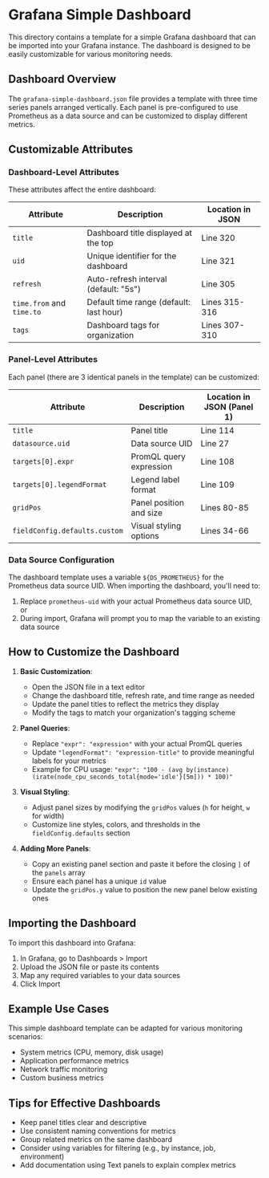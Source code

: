# Grafana Simple Dashboard

This directory contains a template for a simple Grafana dashboard that can be imported into your Grafana instance. The dashboard is designed to be easily customizable for various monitoring needs.

## Dashboard Overview

The `grafana-simple-dashboard.json` file provides a template with three time series panels arranged vertically. Each panel is pre-configured to use Prometheus as a data source and can be customized to display different metrics.

## Customizable Attributes

### Dashboard-Level Attributes

These attributes affect the entire dashboard:

| Attribute | Description | Location in JSON |
|-----------|-------------|------------------|
| `title` | Dashboard title displayed at the top | Line 320 |
| `uid` | Unique identifier for the dashboard | Line 321 |
| `refresh` | Auto-refresh interval (default: "5s") | Line 305 |
| `time.from` and `time.to` | Default time range (default: last hour) | Lines 315-316 |
| `tags` | Dashboard tags for organization | Lines 307-310 |

### Panel-Level Attributes

Each panel (there are 3 identical panels in the template) can be customized:

| Attribute | Description | Location in JSON (Panel 1) |
|-----------|-------------|----------------------------|
| `title` | Panel title | Line 114 |
| `datasource.uid` | Data source UID | Line 27 |
| `targets[0].expr` | PromQL query expression | Line 108 |
| `targets[0].legendFormat` | Legend label format | Line 109 |
| `gridPos` | Panel position and size | Lines 80-85 |
| `fieldConfig.defaults.custom` | Visual styling options | Lines 34-66 |

### Data Source Configuration

The dashboard template uses a variable `${DS_PROMETHEUS}` for the Prometheus data source UID. When importing the dashboard, you'll need to:

1. Replace `prometheus-uid` with your actual Prometheus data source UID, or
2. During import, Grafana will prompt you to map the variable to an existing data source

## How to Customize the Dashboard

1. **Basic Customization**:
   - Open the JSON file in a text editor
   - Change the dashboard title, refresh rate, and time range as needed
   - Update the panel titles to reflect the metrics they display
   - Modify the tags to match your organization's tagging scheme

2. **Panel Queries**:
   - Replace `"expr": "expression"` with your actual PromQL queries
   - Update `"legendFormat": "expression-title"` to provide meaningful labels for your metrics
   - Example for CPU usage: `"expr": "100 - (avg by(instance) (irate(node_cpu_seconds_total{mode='idle'}[5m])) * 100)"`

3. **Visual Styling**:
   - Adjust panel sizes by modifying the `gridPos` values (`h` for height, `w` for width)
   - Customize line styles, colors, and thresholds in the `fieldConfig.defaults` section

4. **Adding More Panels**:
   - Copy an existing panel section and paste it before the closing `]` of the `panels` array
   - Ensure each panel has a unique `id` value
   - Update the `gridPos.y` value to position the new panel below existing ones

## Importing the Dashboard

To import this dashboard into Grafana:

1. In Grafana, go to Dashboards > Import
2. Upload the JSON file or paste its contents
3. Map any required variables to your data sources
4. Click Import

## Example Use Cases

This simple dashboard template can be adapted for various monitoring scenarios:

- System metrics (CPU, memory, disk usage)
- Application performance metrics
- Network traffic monitoring
- Custom business metrics

## Tips for Effective Dashboards

- Keep panel titles clear and descriptive
- Use consistent naming conventions for metrics
- Group related metrics on the same dashboard
- Consider using variables for filtering (e.g., by instance, job, environment)
- Add documentation using Text panels to explain complex metrics
